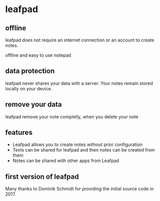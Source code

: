 # leafpad
## offline
leafpad does not require an internet connection or an account to create notes.

offline and easy to use notepad

## data protection
leafpad never shares your data with a server. Your notes remain stored locally on your device.

## remove your data
leafpad remove your note completly, when you delete your note

## features
* Leafpad allows you to create notes without prior configuration
* Texts can be shared for leafpad and then notes can be created from them
* Notes can be shared with other apps from Leafpad

## first version of leafpad
Many thanks to Dominik Schmidt for providing the initial source code in 2017.
